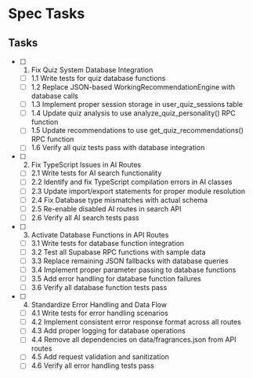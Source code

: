 # Spec Tasks

## Tasks

- [ ] 1. Fix Quiz System Database Integration
  - [ ] 1.1 Write tests for quiz database functions
  - [ ] 1.2 Replace JSON-based WorkingRecommendationEngine with database calls
  - [ ] 1.3 Implement proper session storage in user_quiz_sessions table
  - [ ] 1.4 Update quiz analysis to use analyze_quiz_personality() RPC function
  - [ ] 1.5 Update recommendations to use get_quiz_recommendations() RPC function
  - [ ] 1.6 Verify all quiz tests pass with database integration

- [ ] 2. Fix TypeScript Issues in AI Routes
  - [ ] 2.1 Write tests for AI search functionality
  - [ ] 2.2 Identify and fix TypeScript compilation errors in AI classes
  - [ ] 2.3 Update import/export statements for proper module resolution
  - [ ] 2.4 Fix Database type mismatches with actual schema
  - [ ] 2.5 Re-enable disabled AI routes in search API
  - [ ] 2.6 Verify all AI search tests pass

- [ ] 3. Activate Database Functions in API Routes  
  - [ ] 3.1 Write tests for database function integration
  - [ ] 3.2 Test all Supabase RPC functions with sample data
  - [ ] 3.3 Replace remaining JSON fallbacks with database queries
  - [ ] 3.4 Implement proper parameter passing to database functions
  - [ ] 3.5 Add error handling for database function failures
  - [ ] 3.6 Verify all database function tests pass

- [ ] 4. Standardize Error Handling and Data Flow
  - [ ] 4.1 Write tests for error handling scenarios
  - [ ] 4.2 Implement consistent error response format across all routes
  - [ ] 4.3 Add proper logging for database operations
  - [ ] 4.4 Remove all dependencies on data/fragrances.json from API routes
  - [ ] 4.5 Add request validation and sanitization
  - [ ] 4.6 Verify all error handling tests pass